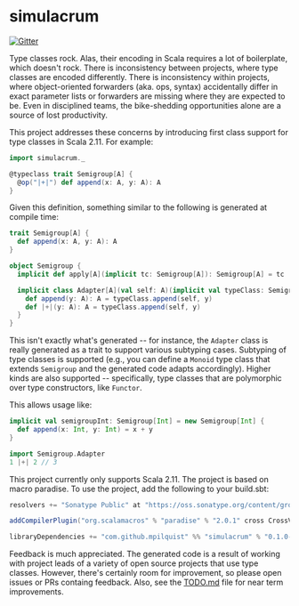 simulacrum
==========

[![Gitter](https://badges.gitter.im/Join%20Chat.svg)](https://gitter.im/mpilquist/simulacrum?utm_source=badge&utm_medium=badge&utm_campaign=pr-badge&utm_content=badge)

Type classes rock. Alas, their encoding in Scala requires a lot of boilerplate, which doesn't rock. There is inconsistency between projects, where type classes are encoded differently. There is inconsistency within projects, where object-oriented forwarders (aka. ops, syntax) accidentally differ in exact parameter lists or forwarders are missing where they are expected to be. Even in disciplined teams, the bike-shedding opportunities alone are a source of lost productivity.

This project addresses these concerns by introducing first class support for type classes in Scala 2.11. For example:

```scala
import simulacrum._

@typeclass trait Semigroup[A] {
  @op("|+|") def append(x: A, y: A): A
}
```

Given this definition, something similar to the following is generated at compile time:

```scala
trait Semigroup[A] {
  def append(x: A, y: A): A
}

object Semigroup {
  implicit def apply[A](implicit tc: Semigroup[A]): Semigroup[A] = tc

  implicit class Adapter[A](val self: A)(implicit val typeClass: Semigroup[A]) {
    def append(y: A): A = typeClass.append(self, y)
    def |+|(y: A): A = typeClass.append(self, y)
  }
}
```

This isn't exactly what's generated -- for instance, the `Adapter` class is really generated as a trait to support various subtyping cases. Subtyping of type classes is supported (e.g., you can define a `Monoid` type class that extends `Semigroup` and the generated code adapts accordingly). Higher kinds are also supported -- specifically, type classes that are polymorphic over type constructors, like `Functor`.

This allows usage like:

```scala
implicit val semigroupInt: Semigroup[Int] = new Semigroup[Int] {
  def append(x: Int, y: Int) = x + y
}

import Semigroup.Adapter
1 |+| 2 // 3
```

This project currently only supports Scala 2.11. The project is based on macro paradise. To use the project, add the following to your build.sbt:

```scala
resolvers += "Sonatype Public" at "https://oss.sonatype.org/content/groups/public/"

addCompilerPlugin("org.scalamacros" % "paradise" % "2.0.1" cross CrossVersion.full)

libraryDependencies += "com.github.mpilquist" %% "simulacrum" % "0.1.0-SNAPSHOT"
```

Feedback is much appreciated. The generated code is a result of working with project leads of a variety of open source projects that use type classes. However, there's certainly room for improvement, so please open issues or PRs containg feedback. Also, see the [TODO.md](TODO.md) file for near term improvements.
